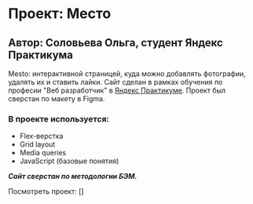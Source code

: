 # Проект: Место
## Автор: Соловьева Ольга, студент Яндекс Практикума

Mesto: интерактивной страницей, куда можно добавлять фотографии, удалять их и ставить лайки.
Cайт сделан в рамках обучения по професии "Веб разработчик" в [Яндекс Практикуме](https://practicum.yandex.ru/). Проект был сверстан по макету в Figma.

### В проекте используется:
* Flex-верстка
* Grid layout
* Media queries
* JavaScript (базовые понятия)

**_Сайт сверстан по методологии БЭМ._**

Посмотреть проект: []
